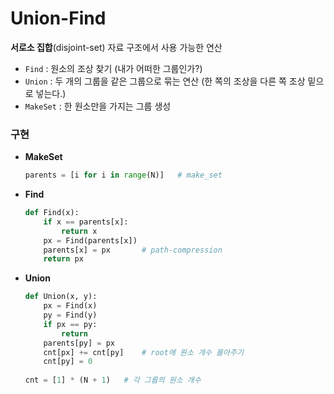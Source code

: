 # Union-Find

**서로소 집합**(disjoint-set) 자료 구조에서 사용 가능한 연산

- `Find` : 원소의 조상 찾기 (내가 어떠한 그룹인가?)
- `Union` : 두 개의 그룹을 같은 그룹으로 묶는 연산 (한 쪽의 조상을 다른 쪽 조상 밑으로 넣는다.)
- `MakeSet` : 한 원소만을 가지는 그룹 생성



### **구현**

- **MakeSet** 

  ```python
  parents = [i for i in range(N)]	# make_set
  ```

- **Find**

  ```python
  def Find(x):
      if x == parents[x]:
          return x
      px = Find(parents[x])
      parents[x] = px		# path-compression
      return px
  ```

- **Union**

  ```python
  def Union(x, y):
      px = Find(x)
      py = Find(y)
      if px == py:
          return
      parents[py] = px
      cnt[px] += cnt[py]	# root에 원소 개수 몰아주기
      cnt[py] = 0
      
  cnt = [1] * (N + 1)	# 각 그룹의 원소 개수
  ```
